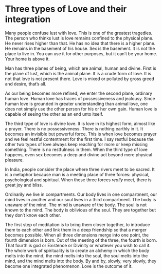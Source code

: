 # Three types of Love and their integration

Many people confuse lust with love. This is one of the greatest tragedies. The
person who thinks lust is love remains confined to the physical plane. He never
rises higher than that. He has no idea that there is a higher plane. He remains
in the basement of his house. Sex is the basement. It is not the place to live
in. You can use it for other purposes, but it can’t be your home. Your home is
above it.

Man has three planes of being, which are animal, human and divine. First is the
plane of lust, which is the animal plane. It is a crude form of love. It is not
that love is not present there. Love is mixed or polluted by gross greed and
desire, that’s all.

As our being becomes more refined, we enter the second plane, ordinary human
love. Human love has traces of possessiveness and jealousy. Since human love is
grounded in greater understanding than animal love, one does not simply use the
other person for his or her own gain. Human love is capable of seeing the other
as an end unto itself.

The third type of love is divine love. It is love in its highest form, almost
like a prayer. There is no possessiveness. There is nothing earthly in it. It
becomes an invisible but powerful force. This is when love becomes prayer and we
feel restful contentment for the first time. I say restful because the other two
types of love always keep reaching for more or keep missing something. There is
no restfulness in them. When the third type of love happens, even sex becomes a
deep and divine act beyond mere physical pleasure.

In India, people consider the place where three rivers meet to be sacred. It is
a metaphor because man is a meeting place of three forces: physical,
psychological and spiritual. When these three forces _really_ meet, there is
great joy and bliss.

Ordinarily we live in compartments. Our body lives in one compartment, our mind
lives in another and our soul lives in a third compartment. The body is unaware
of the mind. The mind is unaware of the body. The soul is not known to the mind.
The body is oblivious of the soul. They are together but they don’t know each
other.

The first step of meditation is to bring them closer together, to introduce them
to each other and link them in a deep friendship so that a merger becomes
possible. When all three dimensions merge into one point, the fourth dimension
is born. Out of the meeting of the three, the fourth is born. That fourth is god
or Existence or Divinity or whatever you wish to call it. The whole work of
spirituality is to create an alchemy in which the body melts into the mind, the
mind melts into the soul, the soul melts into the mind, and the mind melts into
the body. By and by, slowly, very slowly, they become one integrated phenomenon.
Love is the outcome of it.
